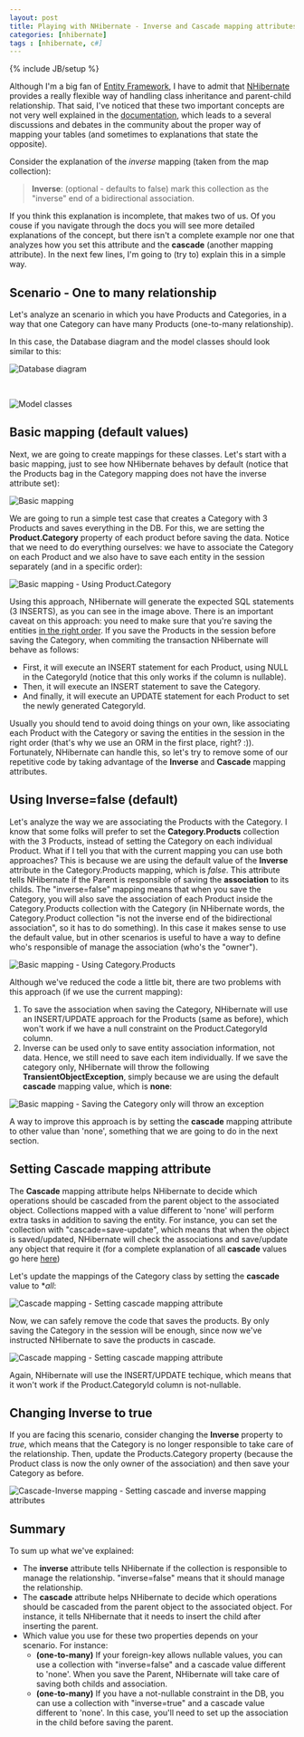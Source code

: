 ```yaml
---
layout: post
title: Playing with NHibernate - Inverse and Cascade mapping attributes
categories: [nhibernate]
tags : [nhibernate, c#]
---
```

{% include JB/setup %}

Although I'm a big fan of [Entity Framework](http://www.asp.net/entity-framework), I have to admit that [NHibernate](http://nhforge.org/) provides a really flexible way of handling class inheritance and parent-child relationship. That said, I've noticed that these two important concepts are not very well explained in the [documentation](http://nhforge.org/doc/nh/en/), which leads to a several discussions and debates in the community about the proper way of mapping your tables (and sometimes to explanations that state the opposite). 

Consider the explanation of the *inverse* mapping (taken from the map collection):

> **Inverse**: (optional - defaults to false) mark this collection as the "inverse" end of a bidirectional association.

If you think this explanation is incomplete, that makes two of us. Of you couse if you navigate through the docs you will see more detailed explanations of the concept, but there isn't a complete example nor one that analyzes how you set this attribute and the **cascade** (another mapping attribute). In the next few lines, I'm going to (try to) explain this in a simple way.

## Scenario - One to many relationship 

Let's analyze an scenario in which you have Products and Categories, in a way that one Category can have many Products (one-to-many relationship). 

In this case, the Database diagram and the model classes should look similar to this:

![Database diagram](https://github.com/nanovazquez/nanovazquez.github.com/raw/master/_posts/playing-with-nhibernate-inverse-and-cascade/database-diagram.png)

<br />

![Model classes](https://github.com/nanovazquez/nanovazquez.github.com/raw/master/_posts/playing-with-nhibernate-inverse-and-cascade/model-classes.png)

## Basic mapping (default values)

Next, we are going to create mappings for these classes. Let's start with a basic mapping, just to see how NHibernate behaves by default (notice that the Products bag in the Category mapping does not have the inverse attribute set):

![Basic mapping](https://github.com/nanovazquez/nanovazquez.github.com/raw/master/_posts/playing-with-nhibernate-inverse-and-cascade/basic-mapping.png)

We are going to run a simple test case that creates a Category with 3 Products and saves everything in the DB. For this, we are setting the **Product.Category** property of each product before saving the data. Notice that we need to do everything ourselves: we have to associate the Category on each Product and we also have to save each entity in the session separately (and in a specific order):

![Basic mapping - Using Product.Category](https://github.com/nanovazquez/nanovazquez.github.com/raw/master/_posts/playing-with-nhibernate-inverse-and-cascade/basic-mapping-using-product-category.png)

Using this approach, NHibernate will generate the expected SQL statements (3 INSERTS), as you can see in the image above. There is an important caveat on this approach: you need to make sure that you're saving the entities <u>in the right order</u>. If you save the Products in the session before saving the Category, when commiting the transaction NHibernate will behave as follows:

* First, it will execute an INSERT statement for each Product, using NULL in the CategoryId (notice that this only works if the column is nullable).
* Then, it will execute an INSERT statement to save the Category.
* And finally, it will execute an UPDATE statement for each Product to set the newly generated CategoryId.

Usually you should tend to avoid doing things on your own, like associating each Product with the Category or saving the entities in the session in the right order (that's why we use an ORM in the first place, right? :)). Fortunately, NHibernate can handle this, so let's try to remove some of our repetitive code by taking advantage of the **Inverse** and **Cascade** mapping attributes. 

## Using Inverse=false (default)

Let's analyze the way we are associating the Products with the Category. I know that some folks will prefer to set the **Category.Products** collection with the 3 Products, instead of setting the Category on each individual Product. What if I tell you that with the current mapping you can use both approaches? This is because we are using the default value of the **Inverse** attribute in the Category.Products mapping, which is *false*. This attribute tells NHibernate if the Parent is responsible of saving the **association** to its childs. The "inverse=false" mapping means that when you save the Category, you will also save the association of each Product inside the Category.Products collection with the Category (in NHibernate words, the Category.Product collection "is not the inverse end of the bidirectional association", so it has to do something). In this case it makes sense to use the default value, but in other scenarios is useful to have a way to define who's responsible of manage the association (who's the "owner"). 

![Basic mapping - Using Category.Products](https://github.com/nanovazquez/nanovazquez.github.com/raw/master/_posts/playing-with-nhibernate-inverse-and-cascade/basic-mapping-using-category-product.png)

Although we've reduced the code a little bit, there are two problems with this approach (if we use the current mapping):

1. To save the association when saving the Category, NHibernate will use an INSERT/UPDATE approach for the Products (same as before), which won't work if we have a null constraint on the Product.CategoryId column.
1. Inverse can be used only to save entity association information, not data. Hence, we still need to save each item individually. If we save the category only, NHibernate will throw the following **TransientObjectException**, simply because we are using the default **cascade** mapping value, which is **none**:

![Basic mapping - Saving the Category only will throw an exception](https://github.com/nanovazquez/nanovazquez.github.com/raw/master/_posts/playing-with-nhibernate-inverse-and-cascade/basic-mapping-saving-category-only.png)

A way to improve this approach is by setting the **cascade** mapping attribute to other value than 'none', something that we are going to do in the next section.

## Setting Cascade mapping attribute

The **Cascade** mapping attribute helps NHibernate to decide which operations should be cascaded from the parent object to the associated object. Collections mapped with a value different to 'none' will perform extra tasks in addition to saving the entity. For instance, you can set the collection with "cascade=save-update", which means that when the object is saved/updated, NHibernate will check the associations and save/update any object that require it (for a complete explanation of all **cascade** values go here [here](http://ayende.com/blog/1890/nhibernate-cascades-the-different-between-all-all-delete-orphans-and-save-update))

Let's update the mappings of the Category class by setting the **cascade** value to **all*:

![Cascade mapping - Setting cascade mapping attribute](https://github.com/nanovazquez/nanovazquez.github.com/raw/master/_posts/playing-with-nhibernate-inverse-and-cascade/cascade-mapping-setting-cascade-mapping-attribute.png)

Now, we can safely remove the code that saves the products. By only saving the Category in the session will be enough, since now we've instructed NHibernate to save the products in cascade.

![Cascade mapping - Setting cascade mapping attribute](https://github.com/nanovazquez/nanovazquez.github.com/raw/master/_posts/playing-with-nhibernate-inverse-and-cascade/cascade-mapping-saving-category-only.png)

Again, NHibernate will use the INSERT/UPDATE techique, which means that it won't work if the Product.CategoryId column is not-nullable.

## Changing Inverse to true

If you are facing this scenario, consider changing the **Inverse** property to *true*, which means that the Category is no longer responsible to take care of the relationship. Then, update the Products.Category property (because the Product class is now the only owner of the association) and then save your Category as before.

![Cascade-Inverse mapping - Setting cascade and inverse mapping attributes](https://github.com/nanovazquez/nanovazquez.github.com/raw/master/_posts/playing-with-nhibernate-inverse-and-cascade/cascade-inverse-mapping-saving-category-only.png)

## Summary

To sum up what we've explained:

* The **inverse** attribute tells NHibernate if the collection is responsible to manage the relationship. "inverse=false" means that it should manage the relationship.
* The **cascade** attribute helps NHibernate to decide which operations should be cascaded from the parent object to the associated object. For instance, it tells NHibernate that it needs to insert the child after inserting the parent.
* Which value you use for these two properties depends on your scenario. For instance: 
	* **(one-to-many)** If your foreign-key allows nullable values, you can use a collection with "inverse=false" and a cascade value different to 'none'. When you save the Parent, NHibernate will take care of saving both childs and association. 
	* **(one-to-many)** If you have a not-nullable constraint in the DB, you can use a collection with "inverse=true" and a cascade value different to 'none'. In this case, you'll need to set up the association in the child before saving the parent.

